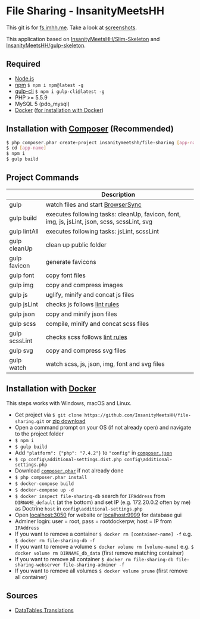 # File Sharing - InsanityMeetsHH

This git is for [fs.imhh.me](http://fs.insanitymeetshh.net). Take a look at [screenshots](https://github.com/InsanityMeetsHH/file-sharing/tree/master/screenshots).

This application based on [InsanityMeetsHH/Slim-Skeleton](https://github.com/InsanityMeetsHH/Slim-Skeleton) and [InsanityMeetsHH/gulp-skeleton](https://github.com/InsanityMeetsHH/gulp-Skeleton).

## Required
* [Node.js](http://nodejs.org/en/download/)
* [npm](http://www.npmjs.com/get-npm) `$ npm i npm@latest -g`
* [gulp-cli](https://www.npmjs.com/package/gulp-cli) `$ npm i gulp-cli@latest -g`
* PHP >= 5.5.9
* MySQL 5 (pdo_mysql)
* [Docker](https://www.docker.com/) ([for installation with Docker](https://github.com/InsanityMeetsHH/file-sharing#installation-with-docker))

## Installation with [Composer](https://getcomposer.org/download/1.10.1/composer.phar) (Recommended)

```bash
$ php composer.phar create-project insanitymeetshh/file-sharing [app-name]
$ cd [app-name]
$ npm i
$ gulp build
```

## Project Commands
|               | Description                                                                                                                |
|---------------|----------------------------------------------------------------------------------------------------------------------------|
| gulp          | watch files and start [BrowserSync](https://www.npmjs.com/package/browser-sync)                                            |
| gulp build    | executes following tasks: cleanUp, favicon, font, img, js, jsLint, json, scss, scssLint, svg                               |
| gulp lintAll  | executes following tasks: jsLint, scssLint                                                                                 |
| gulp cleanUp  | clean up public folder                                                                                                     |
| gulp favicon  | generate favicons                                                                                                          |
| gulp font     | copy font files                                                                                                            |
| gulp img      | copy and compress images                                                                                                   |
| gulp js       | uglify, minify and concat js files                                                                                         |
| gulp jsLint   | checks js follows [lint rules](https://github.com/InsanityMeetsHH/file-sharing/blob/master/gulpfiles/app/js-lint.json)     |
| gulp json     | copy and minify json files                                                                                                 |
| gulp scss     | compile, minify and concat scss files                                                                                      |
| gulp scssLint | checks scss follows [lint rules](https://github.com/InsanityMeetsHH/file-sharing/blob/master/gulpfiles/app/scss-lint.json) |
| gulp svg      | copy and compress svg files                                                                                                |
| gulp watch    | watch scss, js, json, img, font and svg files                                                                              |

## Installation with [Docker](https://www.docker.com/)
This steps works with Windows, macOS and Linux. 
* Get project via `$ git clone https://github.com/InsanityMeetsHH/file-sharing.git` or [zip download](https://github.com/InsanityMeetsHH/file-sharing/archive/master.zip)
* Open a command prompt on your OS (if not already open) and navigate to the project folder
* `$ npm i`
* `$ gulp build`
* Add `"platform": {"php": "7.4.2"}` to `"config"` in [`composer.json`](https://github.com/InsanityMeetsHH/file-sharing/blob/master/composer.json#L46)
* `$ cp config\additional-settings.dist.php config\additional-settings.php`
* Download [`composer.phar`](https://getcomposer.org/download/1.10.1/composer.phar) if not already done
* `$ php composer.phar install`
* `$ docker-compose build`
* `$ docker-compose up -d`
* `$ docker inspect file-sharing-db` search for `IPAddress` from `DIRNAME_default` (at the bottom) and set IP (e.g. 172.20.0.2 often by me) as Doctrine `host` in `config\additional-settings.php`
* Open [localhost:3050](http://localhost:3050) for website or [localhost:9999](http://localhost:9999) for database gui
* Adminer login: user = root, pass = rootdockerpw, host = IP from `IPAddress`
* If you want to remove a container `$ docker rm [container-name] -f` e.g. `$ docker rm file-sharing-db -f`
* If you want to remove a volume `$ docker volume rm [volume-name]` e.g. `$ docker volume rm DIRNAME_db_data` (first remove matching container)
* If you want to remove all container `$ docker rm file-sharing-db file-sharing-webserver file-sharing-adminer -f`
* If you want to remove all volumes `$ docker volume prune` (first remove all container)

## Sources
* [DataTables Translations](https://datatables.net/plug-ins/i18n/)